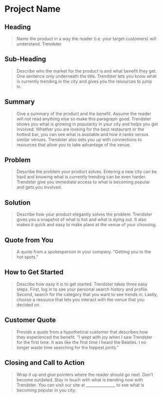 # Project Name #

<!-- 
> This material was originally posted [here](http://www.quora.com/What-is-Amazons-approach-to-product-development-and-product-management). It is reproduced here for posterities sake.

There is an approach called "working backwards" that is widely used at Amazon. They work backwards from the customer, rather than starting with an idea for a product and trying to bolt customers onto it. While working backwards can be applied to any specific product decision, using this approach is especially important when developing new products or features.

For new initiatives a product manager typically starts by writing an internal press release announcing the finished product. The target audience for the press release is the new/updated product's customers, which can be retail customers or internal users of a tool or technology. Internal press releases are centered around the customer problem, how current solutions (internal or external) fail, and how the new product will blow away existing solutions.

If the benefits listed don't sound very interesting or exciting to customers, then perhaps they're not (and shouldn't be built). Instead, the product manager should keep iterating on the press release until they've come up with benefits that actually sound like benefits. Iterating on a press release is a lot less expensive than iterating on the product itself (and quicker!).

If the press release is more than a page and a half, it is probably too long. Keep it simple. 3-4 sentences for most paragraphs. Cut out the fat. Don't make it into a spec. You can accompany the press release with a FAQ that answers all of the other business or execution questions so the press release can stay focused on what the customer gets. My rule of thumb is that if the press release is hard to write, then the product is probably going to suck. Keep working at it until the outline for each paragraph flows. 

Oh, and I also like to write press-releases in what I call "Oprah-speak" for mainstream consumer products. Imagine you're sitting on Oprah's couch and have just explained the product to her, and then you listen as she explains it to her audience. That's "Oprah-speak", not "Geek-speak".

Once the project moves into development, the press release can be used as a touchstone; a guiding light. The product team can ask themselves, "Are we building what is in the press release?" If they find they're spending time building things that aren't in the press release (overbuilding), they need to ask themselves why. This keeps product development focused on achieving the customer benefits and not building extraneous stuff that takes longer to build, takes resources to maintain, and doesn't provide real customer benefit (at least not enough to warrant inclusion in the press release).
 -->
 
## Heading ##
  > Name the product in a way the reader (i.e. your target customers) will understand.
  Trendster

## Sub-Heading ##
  > Describe who the market for the product is and what benefit they get. One sentence only underneath the title.
  Trendster lets you know what is currently trending in the city and gives you the resources to jump in. 

## Summary ##
  > Give a summary of the product and the benefit. Assume the reader will not read anything else so make this paragraph good.
  Trendster shows you what is growing in popularity in your city and helps you get involved. Whether you are looking for the best restaurant or the hottest bar, you can see what is available and how it ranks versus similar venues. Trendster also sets you up with connections to resources that allow you to take advantage of the venue. 

## Problem ##
  > Describe the problem your product solves.
  Entering a new city can be hard and knowing what is currently trending can be even harder. Trendster give you immediate access to what is becoming popular and gets you involved.

## Solution ##
  > Describe how your product elegantly solves the problem.
  Trendster gives you a snapshot of what is hot and what is dying out. It also makes it quick and easy to make plans at the venue of your choosing.

## Quote from You ##
  > A quote from a spokesperson in your company.
  "Getting you to the hot spots."

## How to Get Started ##
  > Describe how easy it is to get started.
  Trendster takes three easy steps. First, log in to see your personal search history and profile. Second, search for the category that you want to see trends in. Lastly, choose a resource that lets you interact with the venue that you decided on.

## Customer Quote ##
  > Provide a quote from a hypothetical customer that describes how they experienced the benefit.
  "I wept with joy when I saw Trendster for the first time. It was like the first time I heard the Beatles. I no longer waste time searching for the hippest joints."

## Closing and Call to Action ##
  > Wrap it up and give pointers where the reader should go next.
  Don't become outdated. Stay in touch with what is trending now with Trendster. You can visit our site at _______________ to see what is becoming popular in you city.

